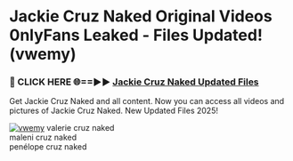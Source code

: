 # Jackie Cruz Naked Original Videos 0nlyFans Leaked - Files Updated! (vwemy)

<h3>🔴 CLICK HERE 🌐==►► <a href="https://tinyurl.com/yckcrads" rel="nofollow">Jackie Cruz Naked Updated Files</a></h3>

Get Jackie Cruz Naked and all content. Now you can access all videos and pictures of Jackie Cruz Naked. New Updated Files 2025!

[![vwemy](https://i.imgur.com/hpKpOFt.gif)](https://tinyurl.com/yckcrads)
valerie cruz naked<br>
maleni cruz naked<br>
penélope cruz naked